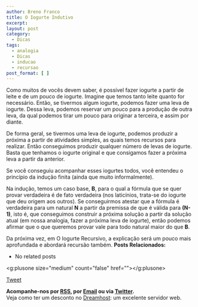 ```yaml
---
author: Breno Franco
title: O Iogurte Indutivo
excerpt:
layout: post
category:
  - Dicas
tags:
  - analogia
  - Dicas
  - inducao
  - recursao
post_format: [ ]
---
```

Como muitos de vocês devem saber, é possível fazer iogurte a partir de leite e de um pouco de iogurte. Imagine que temos tanto leite quanto for necessário. Então, se tivermos algum iogurte, podemos fazer uma leva de iogurte. Dessa leva, podemos reservar um pouco para a produção de outra leva, da qual podemos tirar um pouco para originar a terceira, e assim por diante.

De forma geral, se tivermos uma leva de iogurte, podemos produzir a próxima a partir de atividades simples, as quais temos recursos para realizar. Então conseguimos produzir qualquer número de levas de iogurte. Basta que tenhamos o iogurte original e que consigamos fazer a próxima leva a partir da anterior.

Se você conseguiu acompanhar esses iogurtes todos, você entendeu o princípio da indução finita (ainda que muito informalmente).

Na indução, temos um caso base, **B**, para o qual a fórmula que se quer provar verdadeira é de fato verdadeira (nos laticínios, trata-se do iogurte que deu origem aos outros). Se conseguirmos atestar que a fórmula é verdadeira para um natural **N** a partir da premissa de que é válida para **(N-1)**, isto é, que conseguimos construir a próxima solução a partir da solução atual (em nossa analogia, fazer a próxima leva de iogurte), então podemos afirmar que o que queremos provar vale para todo natural maior do que **B**.

Da próxima vez, em O Iogurte Recursivo, a explicação será um pouco mais aprofundada e abordará recursão também. 
**Posts Relacionados:** 
*   No related posts

<g:plusone size="medium" count="false" href=""></g:plusone> 

[Tweet][1] 





**Acompanhe-nos por [ RSS][2], por [Email][3] ou via [Twitter][4].**  
Veja como ter um desconto no [Dreamhost][5]: um excelente servidor web.

 [1]: https://twitter.com/share
 [2]: http://feeds.feedburner.com/VidaGeek
 [3]: http://feedburner.google.com/fb/a/mailverify?uri=VidaGeek&loc=pt_BR
 [4]: http://twitter.com/blogvidageek
 [5]: http://vidageek.net/dreamhost/